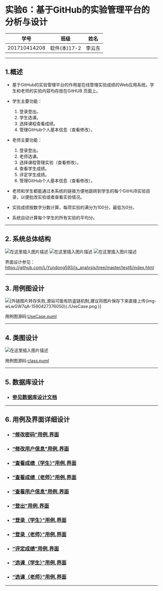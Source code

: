 # 实验6：基于GitHub的实验管理平台的分析与设计
|学号|班级|姓名|
|:-------:|:-------------: | :----------:|
|201710414208|软件(本)17-2|李云东|

***
## 1.概述
- 基于GitHub的实验管理平台的作用是在线管理实验成绩的Web应用系统。学生和老师的实验内容均存放在GitHUB 页面上。
- 学生主要功能：
    1. 登录登出。
    2. 学生选课。
    3. 选择课程查看成绩。
    4. 管理GitHub个人基本信息（查看修改）。


- 老师主要功能：
    1. 登录登出。
    2. 老师选课。
    3. 选择课程管理实验（查看修改）。
    4. 查看学生成绩。
    5. 评定学生成绩。
    6. 管理GitHub个人基本信息（查看修改）。
- 老师和学生都能通过本系统的链接方便地跳转到学生的每个GitHUB实验目录，以便批改实验或者查看实验情况。
- 实验成绩按数字分数计算，每项实验的满分为100分，最低为0分。
- 系统自动计算每个学生的所有实验的平均分。


***

## 2. 系统总体结构
![在这里插入图片描述](https://img-blog.csdnimg.cn/20200526095117289.png?x-oss-process=image/watermark,type_ZmFuZ3poZW5naGVpdGk,shadow_10,text_aHR0cHM6Ly9ibG9nLmNzZG4ubmV0L2x5ZGRhc2h1YWlnZQ==,size_16,color_FFFFFF,t_70)
![在这里插入图片描述](https://img-blog.csdnimg.cn/20200526095133290.png?x-oss-process=image/watermark,type_ZmFuZ3poZW5naGVpdGk,shadow_10,text_aHR0cHM6Ly9ibG9nLmNzZG4ubmV0L2x5ZGRhc2h1YWlnZQ==,size_16,color_FFFFFF,t_70)
![在这里插入图片描述](https://img-blog.csdnimg.cn/20200526095139238.png?x-oss-process=image/watermark,type_ZmFuZ3poZW5naGVpdGk,shadow_10,text_aHR0cHM6Ly9ibG9nLmNzZG4ubmV0L2x5ZGRhc2h1YWlnZQ==,size_16,color_FFFFFF,t_70)

界面设计参见：  https://github.com/LiYundong593/is_analysis/tree/master/test6/index.html
***


## 3. 用例图设计
![\[外链图片转存失败,源站可能有防盗链机制,建议将图片保存下来直接上传(img-wLwGW7qA-1590427376050)(./UseCase.png )\]](https://img-blog.csdnimg.cn/20200526095147349.png?x-oss-process=image/watermark,type_ZmFuZ3poZW5naGVpdGk,shadow_10,text_aHR0cHM6Ly9ibG9nLmNzZG4ubmV0L2x5ZGRhc2h1YWlnZQ==,size_16,color_FFFFFF,t_70)

用例图源码:[UseCase.puml](src/UseCase.puml)

***

## 4. 类图设计
![在这里插入图片描述](https://img-blog.csdnimg.cn/20200526095222345.png?x-oss-process=image/watermark,type_ZmFuZ3poZW5naGVpdGk,shadow_10,text_aHR0cHM6Ly9ibG9nLmNzZG4ubmV0L2x5ZGRhc2h1YWlnZQ==,size_16,color_FFFFFF,t_70)

用例图源码:[class.puml](src/class.puml)

***

## 5. 数据库设计

- ### [参见数据库设计文档](./数据库设计.md)

***


## 6. 用例及界面详细设计

- ### [“修改密码”用例](./用例/修改密码.md),[界面](https://github.com/LiYundong593/is_analysis/tree/master/test6/修改密码.html)
- ### [“修改用户信息”用例](./用例/修改用户信息.md),[界面](https://github.com/LiYundong593/is_analysis/tree/master/test6/修改用户信息.html)
- ### [“查看成绩（学生）”用例](./用例/查看成绩_学生.md),[界面](https://github.com/LiYundong593/is_analysis/tree/master/test6/查看成绩（学生）.html)
- ### [“查看成绩（老师）”用例](./用例/查看成绩_老师.md),[界面](https://github.com/LiYundong593/is_analysis/tree/master/test6/查看成绩（老师）.html)
- ### [“查看用户信息”用例](./用例/查看用户信息.md),[界面](https://github.com/LiYundong593/is_analysis/tree/master/test6/查看用户信息.html)
- ### [“登出”用例](./用例/登出.md),[界面](https://github.com/LiYundong593/is_analysis/tree/master/test6/登出.html)
- ### [“登录（学生）”用例](./用例/登录.md),[界面](https://github.com/LiYundong593/is_analysis/tree/master/test6/登录（学生）.html)
- ### [“登录（老师）”用例](./用例/登录.md),[界面](https://github.com/LiYundong593/is_analysis/tree/master/test6/登录（老师）.html)
- ### [“评定成绩”用例](./用例/评定成绩.md),[界面](https://github.com/LiYundong593/is_analysis/tree/master/test6/评定成绩.html)
- ### [“选课（学生）”用例](./用例/选课_学生.md),[界面](https://github.com/LiYundong593/is_analysis/tree/master/test6/选课（学生）.html)
- ### [“选课（老师）”用例](./用例/选课_老师.md),[界面](https://github.com/LiYundong593/is_analysis/tree/master/test6/选课（老师）.html)
   
***